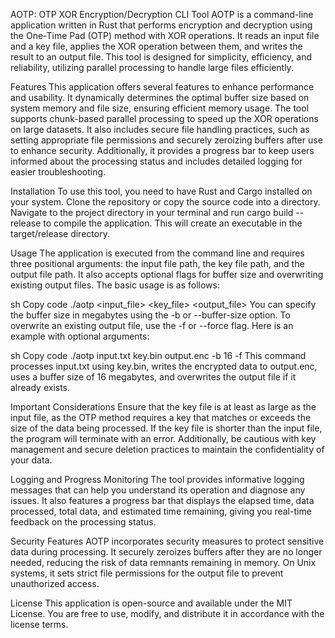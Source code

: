AOTP: OTP XOR Encryption/Decryption CLI Tool
AOTP is a command-line application written in Rust that performs encryption and decryption using the One-Time Pad (OTP) method with XOR operations. It reads an input file and a key file, applies the XOR operation between them, and writes the result to an output file. This tool is designed for simplicity, efficiency, and reliability, utilizing parallel processing to handle large files efficiently.

Features
This application offers several features to enhance performance and usability. It dynamically determines the optimal buffer size based on system memory and file size, ensuring efficient memory usage. The tool supports chunk-based parallel processing to speed up the XOR operations on large datasets. It also includes secure file handling practices, such as setting appropriate file permissions and securely zeroizing buffers after use to enhance security. Additionally, it provides a progress bar to keep users informed about the processing status and includes detailed logging for easier troubleshooting.

Installation
To use this tool, you need to have Rust and Cargo installed on your system. Clone the repository or copy the source code into a directory. Navigate to the project directory in your terminal and run cargo build --release to compile the application. This will create an executable in the target/release directory.

Usage
The application is executed from the command line and requires three positional arguments: the input file path, the key file path, and the output file path. It also accepts optional flags for buffer size and overwriting existing output files. The basic usage is as follows:

sh
Copy code
./aotp <input_file> <key_file> <output_file>
You can specify the buffer size in megabytes using the -b or --buffer-size option. To overwrite an existing output file, use the -f or --force flag. Here is an example with optional arguments:

sh
Copy code
./aotp input.txt key.bin output.enc -b 16 -f
This command processes input.txt using key.bin, writes the encrypted data to output.enc, uses a buffer size of 16 megabytes, and overwrites the output file if it already exists.

Important Considerations
Ensure that the key file is at least as large as the input file, as the OTP method requires a key that matches or exceeds the size of the data being processed. If the key file is shorter than the input file, the program will terminate with an error. Additionally, be cautious with key management and secure deletion practices to maintain the confidentiality of your data.

Logging and Progress Monitoring
The tool provides informative logging messages that can help you understand its operation and diagnose any issues. It also features a progress bar that displays the elapsed time, data processed, total data, and estimated time remaining, giving you real-time feedback on the processing status.

Security Features
AOTP incorporates security measures to protect sensitive data during processing. It securely zeroizes buffers after they are no longer needed, reducing the risk of data remnants remaining in memory. On Unix systems, it sets strict file permissions for the output file to prevent unauthorized access.

License
This application is open-source and available under the MIT License. You are free to use, modify, and distribute it in accordance with the license terms.


